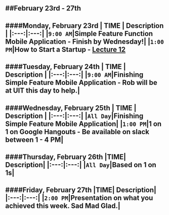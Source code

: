 ##February 23rd - 27th
---
####Monday, February 23rd
| TIME | Description |
|:---:|:---:|
|`9:00 AM`|Simple Feature Function Mobile Application - Finish by Wednesday!|
|`1:00 PM`|How to Start a Startup - [Lecture 12](https://www.youtube.com/watch?v=tFVDjrvQJdw)
---
####Tuesday, February 24th
| TIME | Description |
|:---:|:---:|
|`9:00 AM`|Finishing Simple Feature Mobile Application - Rob will be at UIT this day to help.|
---
####Wednesday, February 25th
| TIME | Description |
|:---:|:---:|
|`All Day`|Finishing Simple Feature Mobile Application|
|`1:00 PM`|1 on 1 on Google Hangouts - Be available on slack between 1 - 4 PM|
---
####Thursday, February 26th
|TIME| Description|
|:---:|:---:|
|`All Day`|Based on 1 on 1s|
---
####Friday, February 27th
|TIME| Description|
|:---:|:---:|
|`2:00 PM`|Presentation on what you achieved this week. Sad Mad Glad.|
---
